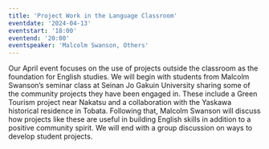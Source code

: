 ```yaml
---
title: 'Project Work in the Language Classroom'
eventdate: '2024-04-13'
eventstart: '18:00'
eventend: '20:00'
eventspeaker: 'Malcolm Swanson, Others'
---
```


Our April event focuses on the use of projects outside the classroom as the foundation for English studies. We will begin with students from Malcolm Swanson’s seminar class at Seinan Jo Gakuin University sharing some of the community projects they have been engaged in. These include a Green Tourism project near Nakatsu and a collaboration with the Yaskawa historical residence in Tobata. Following that, Malcolm Swanson will discuss how projects like these are useful in building English skills in addition to a positive community spirit. We will end with a group discussion on ways to develop student projects.

